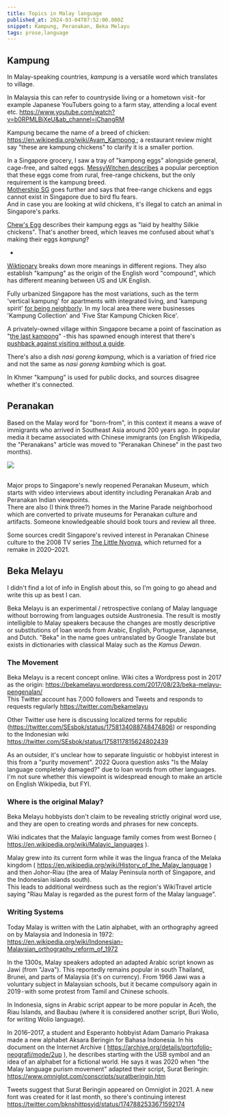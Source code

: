 ```yaml
---
title: Topics in Malay language
published_at: 2024-03-04T07:52:00.000Z
snippet: Kampung, Peranakan, Beka Melayu
tags: prose,language
---
```


## Kampung

In Malay-speaking countries, *kampung* is a versatile word which translates to village.

In Malaysia this can refer to countryside living or a hometown visit - for example Japanese YouTubers going to a farm stay, attending a local event etc. https://www.youtube.com/watch?v=b0RPMLBiXeU&ab_channel=iChangRM

Kampung became the name of a breed of chicken: https://en.wikipedia.org/wiki/Ayam_Kampong ; a restaurant review might say "these are kampung chickens" to clarify it is a smaller portion.

In a Singapore grocery, I saw a tray of "kampong eggs" alongside general, cage-free, and salted eggs. 
[MessyWitchen describes](https://messywitchen.com/talk-food/comparison-between-free-range-eggs-kampung-eggs-conventional-eggs/) a popular perception that these eggs come from rural, free-range chickens, but the only requirement is the kampung breed. <br/>
[Mothership SG](https://mothership.sg/2017/10/this-is-why-the-kampong-chicken-eggs-found-in-spore-are-not-from-chickens-in-a-kampong/) goes further and says that free-range chickens and eggs cannot exist in Singapore due to bird flu fears.<br/>
And in case you are looking at wild chickens, it's illegal to catch an animal in Singapore's parks.

[Chew's Egg](https://www.chewsegg.com/kampong) describes their kampung eggs as "laid by healthy Silkie chickens". That's another breed, which leaves me confused about what's making their eggs *kampung*?

-

[Wiktionary](https://en.wiktionary.org/wiki/kampung) breaks down more meanings in different regions. They also establish "kampung" as the origin of the English word "compound", which has different meaning between US and UK English.

Fully urbanized Singapore has the most variations, such as the term 'vertical kampung' for apartments with integrated living, and 'kampung spirit' 
[for being neighborly](https://www.straitstimes.com/singapore/kampung-spirit-keeps-senior-malays-from-loneliness). In my local area there were businesses 'Kampung Collection' and 'Five Star Kampung Chicken Rice'.

A privately-owned village within Singapore became a point of fascination as "[the last kampong](https://en.wikipedia.org/wiki/Kampong_Lorong_Buangkok)"
- this has spawned enough interest that there's [pushback against visiting without a guide](https://www.seeksophie.com/magazine/a/a-trip-to-singapores-last-kampong--lorong-buangkok).

There's also a dish *nasi goreng kampung*, which is a variation of fried rice and not the same as *nasi goreng kambing* which is goat.

In Khmer "kampung" is used for public docks, and sources disagree whether it's connected.

## Peranakan

Based on the Malay word for "born-from", in this context it means a wave of immigrants who arrived in Southeast Asia around 200 years ago. In popular media it became associated with Chinese immigrants (on English Wikipedia, the "Peranakans" article was moved to "Peranakan Chinese" in the past two months).

<img src="/blog-images/malay-1.png"/>
<br/><br/>

Major props to Singapore's newly reopened Peranakan Museum, which starts with video interviews about identity including Peranakan Arab and Peranakan Indian viewpoints.<br/>
There are also (I think three?) homes in the Marine Parade neighborhood which are converted to private museums for Peranakan culture and artifacts. Someone knowledgeable should book tours and review all three.

Some sources credit Singapore's revived interest in Peranakan Chinese culture to the 2008 TV series
[The Little Nyonya](https://en.wikipedia.org/wiki/The_Little_Nyonya), which returned for a remake in 2020–2021. 

## Beka Melayu

I didn't find a lot of info in English about this, so I'm going to go ahead and write this up as best I can.

Beka Melayu is an experimental / retrospective conlang of Malay language without borrowing from languages outside Austronesia. The result is mostly intelligible to Malay speakers because the changes are mostly descriptive or substitutions of loan words from Arabic, English, Portuguese, Japanese, and Dutch. "Beka" in the name goes untranslated by Google Translate but exists in dictionaries with classical Malay such as the *Kamus Dewan*.

### The Movement

Beka Melayu is a recent concept online. Wiki cites a Wordpress post in 2017 as the origin: https://bekamelayu.wordpress.com/2017/08/23/beka-melayu-pengenalan/ <br/>
This Twitter account has 7,000 followers and Tweets and responds to requests regularly https://twitter.com/bekamelayu

Other Twitter use here is discussing localized terms for republic (https://twitter.com/SEsbok/status/1758134088748474806) or responding to the Indonesian wiki
https://twitter.com/SEsbok/status/1758117815624802439

As an outsider, it's unclear how to separate linguistic or hobbyist interest in this from a "purity movement". 2022 Quora question asks "Is the Malay language completely damaged?" due to loan words from other languages. I'm not sure whether this viewpoint is widespread enough to make an article on English Wikipedia, but FYI.

### Where is the original Malay?

Beka Melayu hobbyists don't claim to be revealing strictly original word use, and they are open to creating words and phrases for new concepts.

Wiki indicates that the Malayic language family comes from west Borneo ( https://en.wikipedia.org/wiki/Malayic_languages ).

Malay grew into its current form while it was the lingua franca of the Melaka kingdom ( https://en.wikipedia.org/wiki/History_of_the_Malay_language ) and then Johor-Riau (the area of Malay Peninsula north of Singapore, and the Indonesian islands south).<br/>
This leads to additional weirdness such as the region's WikiTravel article saying "Riau Malay is regarded as the purest form of the Malay language".

### Writing Systems

Today Malay is written with the Latin alphabet, with an orthography agreed on by Malaysia and Indonesia in 1972: https://en.wikipedia.org/wiki/Indonesian-Malaysian_orthography_reform_of_1972

In the 1300s, Malay speakers adopted an adapted Arabic script known as Jawi (from "Java"). This reportedly remains popular in south Thailand, Brunei, and parts of Malaysia (it's on currency). From 1966 Jawi was a voluntary subject in Malaysian schools, but it became compulsory again in 2019 - with some protest from Tamil and Chinese schools.

In Indonesia, signs in Arabic script appear to be more popular in Aceh, the Riau Islands, and Baubau (where it is considered another script, Buri Wolio, for writing Wolio language).

In 2016–2017, a student and Esperanto hobbyist Adam Damario Prakasa made a new alphabet Aksara Beringin for Bahasa Indonesia. In his document on the Internet Archive ( https://archive.org/details/portofolio-neografi/mode/2up ), he describes starting with the USB symbol and an idea of an alphabet for a fictional world. He says it was 2020 when "the Malay language purism movement" adapted their script, Surat Beringin: https://www.omniglot.com/conscripts/suratberingin.htm

Tweets suggest that Surat Beringin appeared on Omniglot in 2021. A new font was created for it last month, so there's continuing interest https://twitter.com/bknshittpsyid/status/1747882533671592174

<br/>
<br/>
<br/>

